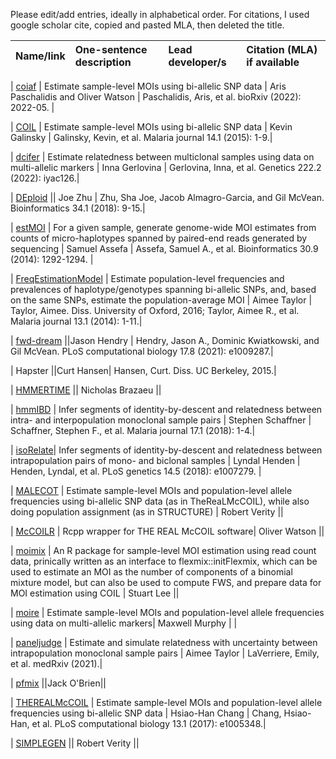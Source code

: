Please edit/add entries, ideally in alphabetical order. For citations, I used google scholar cite, copied and pasted MLA, then deleted the title. 

| Name/link   | One-sentence description | Lead developer/s | Citation (MLA) if available | 
| :---    | :---------               | :----            | :----    |

| [coiaf](https://github.com/bailey-lab/coiaf) | Estimate sample-level MOIs using bi-allelic SNP data | Aris Paschalidis and Oliver Watson | Paschalidis, Aris, et al. bioRxiv (2022): 2022-05. |

| [COIL](https://github.com/kgalinsky/COIL) | Estimate sample-level MOIs using bi-allelic SNP data | Kevin Galinsky | Galinsky, Kevin, et al. Malaria journal 14.1 (2015): 1-9.|

| [dcifer](https://github.com/innager/dcifer) | Estimate relatedness between multiclonal samples using data on multi-allelic markers | Inna Gerlovina | Gerlovina, Inna, et al. Genetics 222.2 (2022): iyac126.|

| [DEploid](https://github.com/DEploid-dev/DEploid) || Joe Zhu | Zhu, Sha Joe, Jacob Almagro-Garcia, and Gil McVean. Bioinformatics 34.1 (2018): 9-15.|

| [estMOI](https://github.com/sammy-assefa/estMOI) | For a given sample, generate genome-wide MOI estimates from counts of micro-haplotypes spanned by paired-end reads generated by sequencing | Samuel Assefa | Assefa, Samuel A., et al. Bioinformatics 30.9 (2014): 1292-1294. |  

| [FreqEstimationModel](https://github.com/aimeertaylor/FreqEstimationModel) | Estimate population-level frequencies and prevalences of haplotype/genotypes spanning bi-allelic SNPs, and, based on the same SNPs, estimate the population-average MOI | Aimee Taylor | Taylor, Aimee. Diss. University of Oxford, 2016; Taylor, Aimee R., et al. Malaria journal 13.1 (2014): 1-11.| 

| [fwd-dream](https://github.com/JasonAHendry/fwd-dream) ||Jason Hendry | Hendry, Jason A., Dominic Kwiatkowski, and Gil McVean. PLoS computational biology 17.8 (2021): e1009287.|

| Hapster ||Curt Hansen| Hansen, Curt. Diss. UC Berkeley, 2015.|

| [HMMERTIME](https://github.com/nickbrazeau/HMMERTIME) || Nicholas Brazaeu ||

| [hmmIBD](https://github.com/glipsnort/hmmIBD) | Infer segments of identity-by-descent and relatedness between intra- and interpopulation monoclonal sample pairs | Stephen Schaffner | Schaffner, Stephen F., et al. Malaria journal 17.1 (2018): 1-4.| 

| [isoRelate](https://github.com/bahlolab/isoRelate)| Infer segments of identity-by-descent and relatedness between intrapopulation pairs of mono- and biclonal samples | Lyndal Henden | Henden, Lyndal, et al. PLoS genetics 14.5 (2018): e1007279. |

| [MALECOT](https://github.com/bobverity/MALECOT) | Estimate sample-level MOIs and population-level allele frequencies using bi-allelic SNP data (as in TheReaLMcCOIL), while also doing population assignment (as in STRUCTURE) | Robert Verity ||

| [McCOILR](https://github.com/OJWatson/McCOILR) | Rcpp wrapper for THE REAL McCOIL software| Oliver Watson ||

| [moimix](https://github.com/bahlolab/moimix) | An R package for sample-level MOI estimation using read count data, prinically written as an interface to flexmix::initFlexmix, which can be used to estimate an MOI as the number of components of a binomial mixture model, but can also be used to compute FWS, and prepare data for MOI estimation using COIL | Stuart Lee ||

| [moire](https://github.com/m-murphy/moire) | Estimate sample-level MOIs and population-level allele frequencies using data on multi-allelic markers| Maxwell Murphy | |



| [paneljudge](https://github.com/aimeertaylor/paneljudge) | Estimate and simulate relatedness with uncertainty between intrapopulation monoclonal sample pairs   | Aimee Taylor | LaVerriere, Emily, et al. medRxiv (2021).| 

| [pfmix](https://github.com/cascobayesian/pfmix) ||Jack O'Brien||

| [THEREALMcCOIL](https://github.com/Greenhouse-Lab/THEREALMcCOIL) | Estimate sample-level MOIs and population-level allele frequencies using bi-allelic SNP data | Hsiao-Han Chang | Chang, Hsiao-Han, et al. PLoS computational biology 13.1 (2017): e1005348.|

| [SIMPLEGEN](https://github.com/mrc-ide/SIMPLEGEN) || Robert Verity ||

